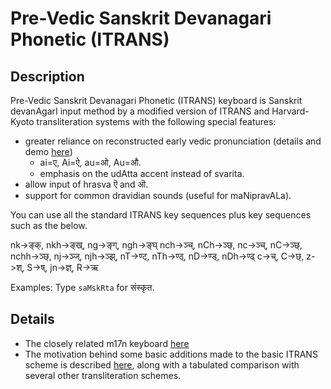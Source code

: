 # Pre-Vedic Sanskrit Devanagari Phonetic (ITRANS) 
## Description

Pre-Vedic Sanskrit Devanagari Phonetic (ITRANS) keyboard is Sanskrit devanAgarI input method by a modified version of ITRANS and Harvard-Kyoto transliteration systems with the following special features:

- greater reliance on reconstructed early vedic pronunciation (details and demo [here](https://vishvAsa.github.io/sanskrit/registers/early-vedic)) 
  - ai=ए, Ai=ऐ, au=ओ, Au=औ.
  - emphasis on the udAtta accent instead of svarita.
- allow input of hrasva ऎ and ऒ.
- support for common dravidian sounds (useful for maNipravALa).

You can use all the standard ITRANS key sequences plus key
sequences such as the below.

nk->ङ्क्, nkh->ङ्ख्, ng->ङ्ग्, ngh->ङ्घ्
nch->ञ्च्, nCh->ञ्छ्, nc->ञ्च्, nC->ञ्छ्, nchh->ञ्छ्,
nj->ञ्ज्, njh->ञ्झ्, nT->ण्ट्, nTh->ण्ठ्, nD->ण्ड्, nDh->ण्ढ्
c->च्, C->छ्, z->श्, S->ष्, jn->ज्ञ्, R->ऋ

Examples: Type `saMskRta` for संस्कृत.

## Details

- The closely related m17n keyboard [here](https://github.com/indic-transliteration/m17n-db-indic/blob/master/sa-vedic-itrans.mim)
- The motivation behind some basic additions made to the basic ITRANS scheme is described [here](https://sanskrit-coders.github.io/input/optitrans/https://sanskrit-coders.github.io/input/optitrans/), along with a tabulated comparison with several other transliteration schemes.

